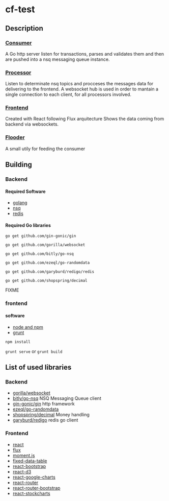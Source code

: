 # cf-test

## Description ##

### [Consumer](https://github.com/ezeql/cf-test/blob/master/back/consumer.go)  ###
A Go http server listen for transactions, parses and validates them and then are pushed into a nsq messaging queue instance.

### [Processor](https://github.com/ezeql/cf-test/blob/master/back/ws.go)  ###
Listen to determinate nsq topics and procceses the messages data for delivering to the frontend. A websocket hub is used in order to mantain a single connection to each client, for all processors involved.

### [Frontend](https://github.com/ezeql/cf-test/blob/master/front/src/components/main.js)  ###
Created with React following Flux arquitecture
Shows the data coming from backend via websockets.


### [Flooder](https://github.com/ezeql/cf-test/blob/master/back/flooder.go)  ###
A small utily for feeding the consumer

## Building ##

### Backend ###

#### Required Software #####

* [golang](https://golang.org/) 
* [nsq](http://nsq.io/) 
* [redis](redis.io/) 


#### Required Go libraries ####
```go get github.com/gin-gonic/gin```

```go get github.com/gorilla/websocket```

```go get github.com/bitly/go-nsq```

```go get github.com/ezeql/go-randomdata```

```go get github.com/garyburd/redigo/redis```

```go get github.com/shopspring/decimal```

FIXME

### frontend ###

#### software ####
* [node and npm](https://nodejs.org/) 
* [grunt](http://gruntjs.com/) 


```npm install```

```grunt serve``` or ```grunt build```


##  List of used libraries ##

### Backend ###

* [gorilla/websocket](https://github.com/gorilla/websocket) 
* [bitly/go-nsq](https://github.com/bitly/go-nsq) NSQ Messaging Queue client
* [gin-gonic/gin](https://github.com/gin-gonic/gin) http framework
* [ezeql/go-randomdata](github.com/ezeql/go-randomdata) 
* [shopspring/decimal](https://github.com/shopspring/decimal) Money handling
* [garyburd/redigo](github.com/garyburd/redigo/redis) redis go client

### Frontend ###

* [react](http://facebook.github.io/react/)
* [flux](https://facebook.github.io/flux/)
* [moment.js](https://facebook.github.io/flux/)
* [fixed-data-table](https://facebook.github.io/flux/)
* [react-bootstrap](https://facebook.github.io/flux/)
* [react-d3](https://facebook.github.io/flux/)
* [react-google-charts](https://facebook.github.io/flux/)
* [react-router](https://facebook.github.io/flux/)
* [react-router-bootstrap](https://facebook.github.io/flux/)
* [react-stockcharts](https://facebook.github.io/flux/)
